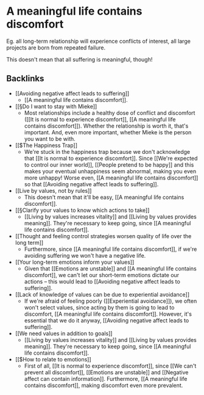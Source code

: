 # A meaningful life contains discomfort
Eg. all long-term relationship will experience conflicts of interest, all large projects are born from repeated failure.

This doesn't mean that all suffering is meaningful, though!

## Backlinks
* [[Avoiding negative affect leads to suffering]]
	* [[A meaningful life contains discomfort]].
* [[§Do I want to stay with Mieke]]
	* Most relationships include a healthy dose of conflict and discomfort ([[It is normal to experience discomfort]], [[A meaningful life contains discomfort]]). Whether the relationship is worth it, that's important. And, even more important, whether Mieke is the person you want to be with.
* [[$The Happiness Trap]]
	* We're stuck in the happiness trap because we don't acknowledge that [[It is normal to experience discomfort]]. Since [[We're expected to control our inner world]], [[People pretend to be happy]] and this makes your eventual unhappiness seem abnormal, making you even more unhappy! Worse even, [[A meaningful life contains discomfort]] so that [[Avoiding negative affect leads to suffering]].
* [[Live by values, not by rules]]
	* This doesn't mean that it'll be easy, [[A meaningful life contains discomfort]].
* [[§Clarify your values to know which actions to take]]
	* [[Living by values increases vitality]] and [[Living by values provides meaning]]. They're necessary to keep going, since [[A meaningful life contains discomfort]].
* [[Thought and feeling control strategies worsen quality of life over the long term]]
	* Furthermore, since [[A meaningful life contains discomfort]], if we're avoiding suffering we won't have a negative life.
* [[Your long-term emotions inform your values]]
	* Given that [[Emotions are unstable]] and [[A meaningful life contains discomfort]], we can't let our short-term emotions dictate our actions – this would lead to [[Avoiding negative affect leads to suffering]].
* [[Lack of knowledge of values can be due to experiential avoidance]]
	* If we're afraid of feeling poorly ([[Experiential avoidance]]), we often won't select values, since acting by them is going to lead to discomfort, [[A meaningful life contains discomfort]]. However, it's essential that we do it anyway, [[Avoiding negative affect leads to suffering]].
* [[We need values in addition to goals]]
	* [[Living by values increases vitality]] and [[Living by values provides meaning]]. They're necessary to keep going, since [[A meaningful life contains discomfort]].
* [[$How to relate to emotions]]
	* First of all, [[It is normal to experience discomfort]], since [[We can't prevent all discomfort]], [[Emotions are unstable]] and [[Negative affect can contain information]]. Furthermore, [[A meaningful life contains discomfort]], making discomfort even more prevalent.

<!-- #Life -->

<!-- {BearID:454A4E52-BD53-4BE2-83E3-837C0952AFCD-15756-000013032B9AD83E} -->
